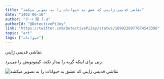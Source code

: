 ```yaml
---
title: "نقاشی قدیمی ژاپنی که عشق به حیوانات را به تصویر میکشد"
date: "1402-06-16"
author: "卩-ﾌ 隠 ſ-Ԁ"
authorId: "@DetectivePiJey"
link: "https://twitter.com/DetectivePiJey/status/1699228977674543396"
topic: "art"
tags: ["حیوانات"]
---
```


نقاشی قدیمی ژاپنی.

زنی برای اینکه گربه را بیدار نکند، کیمونویش را می‌برد.

![نقاشی قدیمی ژاپنی که عشق به حیوانات را به تصویر میکشد](/posts/art/naghashi-ghadimi-japoni-va-eshgh-heyvanat.webp)
